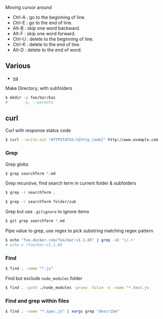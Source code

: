 Moving cursor around

-   Ctrl-A : go to the beginning of line.
-   Ctrl-E : go to the end of line.
-   Alt-B : skip one word backward.
-   Alt-F : skip one word forward.
-   Ctrl-U : delete to the beginning of line.
-   Ctrl-K : delete to the end of line.
-   Alt-D : delete to the end of word.

## Various

-   [yq](command-line/yq.md)

Make Directory, with subfolders

```bash
$ mkdir -p foo/bar/baz
#       -p, --parents
```

## curl

Curl with response status code

```bash
$ curl --write-out "HTTPSTATUS:%{http_code}" http://www.example.com
```

### Grep

Grep globs

```bash
$ grep searchTerm *.md
```

Grep recursive, find search term in current folder & subfolders

```bash
$ grep -r searchTerm .
```

```bash
$ grep -r searchTerm folder/sub
```

Grep but use `.gitignore` to ignore items

```bash
$ git grep searchTerm *.md
```

Pipe value to grep, use regex to pick substring matching regex pattern

```bash
$ echo "foo.docker.com/foo/bar:v1.1.85" | grep -oE '\/.+'
# echo-s /foo/bar:v1.1.85
```

### Find

```bash
$ find . -name "*.js"
```

Find but exclude `node_modules` folder

```bash
$ find . -path ./node_modules -prune -false -o -name "*.test.js
```

### Find and grep within files

```bash
$ find . -name "*.spec.js" | xargs grep "describe"
```
